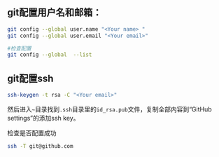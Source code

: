 
## git配置用户名和邮箱：

```bash
git config --global user.name "<Your name> "
git config --global user.email "<Your email>"

#检查配置
git config --global  --list
```

## git配置ssh

```bash
ssh-keygen -t rsa -C "<Your email>"
```

然后进入`~`目录找到`.ssh`目录里的`id_rsa.pub`文件，复制全部内容到“GitHub settings”的添加ssh key。

检查是否配置成功

```bash
ssh -T git@github.com
```

